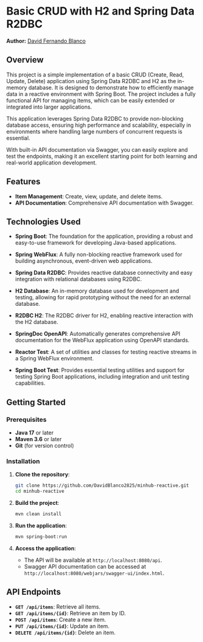 #  Basic CRUD with H2 and Spring Data R2DBC

**Author:** [David Fernando Blanco](https://github.com/DavidBlanco2825)

## Overview

This project is a simple implementation of a basic CRUD (Create, Read, Update, Delete) application using Spring Data R2DBC and H2 as the in-memory database. It is designed to demonstrate how to efficiently manage data in a reactive environment with Spring Boot. The project includes a fully functional API for managing items, which can be easily extended or integrated into larger applications.

This application leverages Spring Data R2DBC to provide non-blocking database access, ensuring high performance and scalability, especially in environments where handling large numbers of concurrent requests is essential.

With built-in API documentation via Swagger, you can easily explore and test the endpoints, making it an excellent starting point for both learning and real-world application development.

## Features

- **Item Management**: Create, view, update, and delete items.
- **API Documentation**: Comprehensive API documentation with Swagger.

## Technologies Used

- **Spring Boot**: The foundation for the application, providing a robust and easy-to-use framework for developing Java-based applications.

- **Spring WebFlux**: A fully non-blocking reactive framework used for building asynchronous, event-driven web applications.

- **Spring Data R2DBC**: Provides reactive database connectivity and easy integration with relational databases using R2DBC.

- **H2 Database**: An in-memory database used for development and testing, allowing for rapid prototyping without the need for an external database.

- **R2DBC H2**: The R2DBC driver for H2, enabling reactive interaction with the H2 database.

- **SpringDoc OpenAPI**: Automatically generates comprehensive API documentation for the WebFlux application using OpenAPI standards.

- **Reactor Test**: A set of utilities and classes for testing reactive streams in a Spring WebFlux environment.

- **Spring Boot Test**: Provides essential testing utilities and support for testing Spring Boot applications, including integration and unit testing capabilities.


## Getting Started

### Prerequisites

- **Java 17** or later
- **Maven 3.6** or later
- **Git** (for version control)

### Installation

1. **Clone the repository**:
    ```bash
    git clone https://github.com/DavidBlanco2825/minhub-reactive.git
    cd minhub-reactive
    ```

2. **Build the project**:
    ```bash
    mvn clean install
    ```

3. **Run the application**:
    ```bash
    mvn spring-boot:run
    ```

4. **Access the application**:
   - The API will be available at `http://localhost:8080/api`.
   - Swagger API documentation can be accessed at `http://localhost:8080/webjars/swagger-ui/index.html`.

## API Endpoints

- **`GET /api/items`**: Retrieve all items.
- **`GET /api/items/{id}`**: Retrieve an item by ID.
- **`POST /api/items`**: Create a new item.
- **`PUT /api/items/{id}`**: Update an item.
- **`DELETE /api/items/{id}`**: Delete an item.
